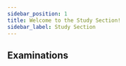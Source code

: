 ```yaml
---
sidebar_position: 1
title: Welcome to the Study Section!
sidebar_label: Study Section
---
```


## Examinations

